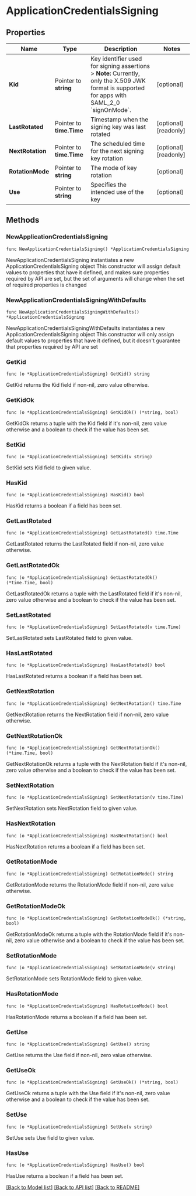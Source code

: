 # ApplicationCredentialsSigning

## Properties

Name | Type | Description | Notes
------------ | ------------- | ------------- | -------------
**Kid** | Pointer to **string** | Key identifier used for signing assertions &gt; **Note:** Currently, only the X.509 JWK format is supported for apps with SAML_2_0 &#x60;signOnMode&#x60;. | [optional] 
**LastRotated** | Pointer to **time.Time** | Timestamp when the signing key was last rotated | [optional] [readonly] 
**NextRotation** | Pointer to **time.Time** | The scheduled time for the next signing key rotation | [optional] [readonly] 
**RotationMode** | Pointer to **string** | The mode of key rotation | [optional] 
**Use** | Pointer to **string** | Specifies the intended use of the key | [optional] 

## Methods

### NewApplicationCredentialsSigning

`func NewApplicationCredentialsSigning() *ApplicationCredentialsSigning`

NewApplicationCredentialsSigning instantiates a new ApplicationCredentialsSigning object
This constructor will assign default values to properties that have it defined,
and makes sure properties required by API are set, but the set of arguments
will change when the set of required properties is changed

### NewApplicationCredentialsSigningWithDefaults

`func NewApplicationCredentialsSigningWithDefaults() *ApplicationCredentialsSigning`

NewApplicationCredentialsSigningWithDefaults instantiates a new ApplicationCredentialsSigning object
This constructor will only assign default values to properties that have it defined,
but it doesn't guarantee that properties required by API are set

### GetKid

`func (o *ApplicationCredentialsSigning) GetKid() string`

GetKid returns the Kid field if non-nil, zero value otherwise.

### GetKidOk

`func (o *ApplicationCredentialsSigning) GetKidOk() (*string, bool)`

GetKidOk returns a tuple with the Kid field if it's non-nil, zero value otherwise
and a boolean to check if the value has been set.

### SetKid

`func (o *ApplicationCredentialsSigning) SetKid(v string)`

SetKid sets Kid field to given value.

### HasKid

`func (o *ApplicationCredentialsSigning) HasKid() bool`

HasKid returns a boolean if a field has been set.

### GetLastRotated

`func (o *ApplicationCredentialsSigning) GetLastRotated() time.Time`

GetLastRotated returns the LastRotated field if non-nil, zero value otherwise.

### GetLastRotatedOk

`func (o *ApplicationCredentialsSigning) GetLastRotatedOk() (*time.Time, bool)`

GetLastRotatedOk returns a tuple with the LastRotated field if it's non-nil, zero value otherwise
and a boolean to check if the value has been set.

### SetLastRotated

`func (o *ApplicationCredentialsSigning) SetLastRotated(v time.Time)`

SetLastRotated sets LastRotated field to given value.

### HasLastRotated

`func (o *ApplicationCredentialsSigning) HasLastRotated() bool`

HasLastRotated returns a boolean if a field has been set.

### GetNextRotation

`func (o *ApplicationCredentialsSigning) GetNextRotation() time.Time`

GetNextRotation returns the NextRotation field if non-nil, zero value otherwise.

### GetNextRotationOk

`func (o *ApplicationCredentialsSigning) GetNextRotationOk() (*time.Time, bool)`

GetNextRotationOk returns a tuple with the NextRotation field if it's non-nil, zero value otherwise
and a boolean to check if the value has been set.

### SetNextRotation

`func (o *ApplicationCredentialsSigning) SetNextRotation(v time.Time)`

SetNextRotation sets NextRotation field to given value.

### HasNextRotation

`func (o *ApplicationCredentialsSigning) HasNextRotation() bool`

HasNextRotation returns a boolean if a field has been set.

### GetRotationMode

`func (o *ApplicationCredentialsSigning) GetRotationMode() string`

GetRotationMode returns the RotationMode field if non-nil, zero value otherwise.

### GetRotationModeOk

`func (o *ApplicationCredentialsSigning) GetRotationModeOk() (*string, bool)`

GetRotationModeOk returns a tuple with the RotationMode field if it's non-nil, zero value otherwise
and a boolean to check if the value has been set.

### SetRotationMode

`func (o *ApplicationCredentialsSigning) SetRotationMode(v string)`

SetRotationMode sets RotationMode field to given value.

### HasRotationMode

`func (o *ApplicationCredentialsSigning) HasRotationMode() bool`

HasRotationMode returns a boolean if a field has been set.

### GetUse

`func (o *ApplicationCredentialsSigning) GetUse() string`

GetUse returns the Use field if non-nil, zero value otherwise.

### GetUseOk

`func (o *ApplicationCredentialsSigning) GetUseOk() (*string, bool)`

GetUseOk returns a tuple with the Use field if it's non-nil, zero value otherwise
and a boolean to check if the value has been set.

### SetUse

`func (o *ApplicationCredentialsSigning) SetUse(v string)`

SetUse sets Use field to given value.

### HasUse

`func (o *ApplicationCredentialsSigning) HasUse() bool`

HasUse returns a boolean if a field has been set.


[[Back to Model list]](../README.md#documentation-for-models) [[Back to API list]](../README.md#documentation-for-api-endpoints) [[Back to README]](../README.md)


